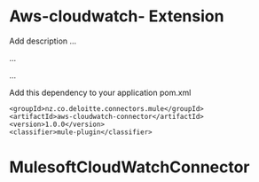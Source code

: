 # Aws-cloudwatch- Extension

Add description ...


...


...


Add this dependency to your application pom.xml

```
<groupId>nz.co.deloitte.connectors.mule</groupId>
<artifactId>aws-cloudwatch-connector</artifactId>
<version>1.0.0</version>
<classifier>mule-plugin</classifier>
```
# MulesoftCloudWatchConnector
